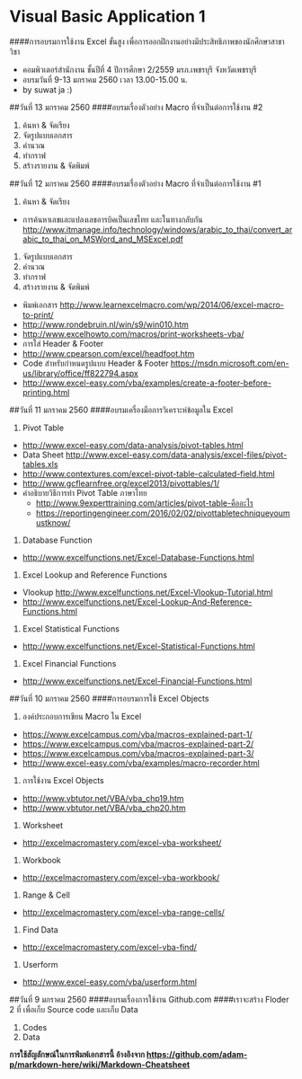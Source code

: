 # Visual Basic Application 1
####การอบรมการใช้งาน Excel ขั้นสูง เพื่อการออกฝึกงานอย่างมีประสิทธิภาพของนักศึกษาสาขาวิชา
  * คอมพิวเตอร์สำนักงาน ชั้นปีที่ 4 ปีการศึกษา 2/2559 มรภ.เพชรบุรี จังหวัดเพชรบุรี
  * อบรมวันที่ 9-13 มกราคม 2560 เวลา 13.00-15.00 น.
  * by suwat ja :)

##วันที่ 13 มกราคม 2560
####อบรมเรื่องตัวอย่าง  Macro ที่จำเป็นต่อการใช้งาน #2
1. ค้นหา & จัดเรียง
1. จัดรูปแบบเอกสาร
1. คำนวณ
1. ทำกราฟ
1. สร้างรายงาน & จัดพิมพ์

##วันที่ 12 มกราคม 2560
####อบรมเรื่องตัวอย่าง Macro ที่จำเป็นต่อการใช้งาน #1
1. ค้นหา & จัดเรียง
  * การค้นหาเลขและแปลงเลขอารบิคเป็นเลขไทย และในทางกลับกัน
  http://www.itmanage.info/technology/windows/arabic_to_thai/convert_arabic_to_thai_on_MSWord_and_MSExcel.pdf
1. จัดรูปแบบเอกสาร
1. คำนวณ
1. ทำกราฟ
1. สร้างรายงาน & จัดพิมพ์
  * พิมพ์เอกสาร http://www.learnexcelmacro.com/wp/2014/06/excel-macro-to-print/
  * http://www.rondebruin.nl/win/s9/win010.htm
  * http://www.excelhowto.com/macros/print-worksheets-vba/
  * การใส่ Header & Footer 
  * http://www.cpearson.com/excel/headfoot.htm
  * Code สำหรับกำหนดรูปแบบ Header & Footer https://msdn.microsoft.com/en-us/library/office/ff822794.aspx
  * http://www.excel-easy.com/vba/examples/create-a-footer-before-printing.html
  


##วันที่ 11 มกราคม 2560
####อบรมเครื่องมือการวิเคราะห์ข้อมูลใน Excel
1. Pivot Table
  * http://www.excel-easy.com/data-analysis/pivot-tables.html
  * Data Sheet http://www.excel-easy.com/data-analysis/excel-files/pivot-tables.xls
  * http://www.contextures.com/excel-pivot-table-calculated-field.html
  * http://www.gcflearnfree.org/excel2013/pivottables/1/
  * คำอธิบายวิธีการทำ Pivot Table ภาษาไทย
    * http://www.9experttraining.com/articles/pivot-table-คืออะไร
    * https://reportingengineer.com/2016/02/02/pivottabletechniqueyoumustknow/
1. Database Function 
  * http://www.excelfunctions.net/Excel-Database-Functions.html
1. Excel Lookup and Reference Functions
  * Vlookup http://www.excelfunctions.net/Excel-Vlookup-Tutorial.html
  * http://www.excelfunctions.net/Excel-Lookup-And-Reference-Functions.html
1. Excel Statistical Functions
  * http://www.excelfunctions.net/Excel-Statistical-Functions.html
1. Excel Financial Functions
  * http://www.excelfunctions.net/Excel-Financial-Functions.html 

##วันที่ 10 มกราคม 2560
####การอบรมการใช้ Excel Objects 

1. องค์ประกอบการเขียน Macro ใน Excel
  * https://www.excelcampus.com/vba/macros-explained-part-1/
  * https://www.excelcampus.com/vba/macros-explained-part-2/
  * https://www.excelcampus.com/vba/macros-explained-part-3/
  * http://www.excel-easy.com/vba/examples/macro-recorder.html
1. การใช้งาน Excel Objects 
  * http://www.vbtutor.net/VBA/vba_chp19.htm
  * http://www.vbtutor.net/VBA/vba_chp20.htm
1. Worksheet
  * http://excelmacromastery.com/excel-vba-worksheet/
1. Workbook 
  * http://excelmacromastery.com/excel-vba-workbook/
1. Range & Cell 
  * http://excelmacromastery.com/excel-vba-range-cells/
1. Find Data 
  * http://excelmacromastery.com/excel-vba-find/
1. Userform
  * http://www.excel-easy.com/vba/userform.html


##วันที่ 9 มกราคม 2560
####อบรมเรื่องการใช้งาน Github.com
####เราจะสร้าง Floder 2 ที่ เพื่อเก็บ Source code และเก็บ Data
1. Codes
1. Data

**การใช้สัญลักษณ์ในการพิมพ์เอกสารนี้ อ้างอิงจาก https://github.com/adam-p/markdown-here/wiki/Markdown-Cheatsheet**
